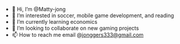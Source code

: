 - 👋 Hi, I’m @Matty-jong
- 👀 I’m interested in soccer, mobile game development, and reading
- 🌱 I’m currently learning economics
- 💞️ I’m looking to collaborate on new gaming projects
- 📫 How to reach me email @jonggers333@gmail.com

<!---
Matty-jong/Matty-jong is a ✨ special ✨ repository because its `README.md` (this file) appears on your GitHub profile.
You can click the Preview link to take a look at your changes.
--->
